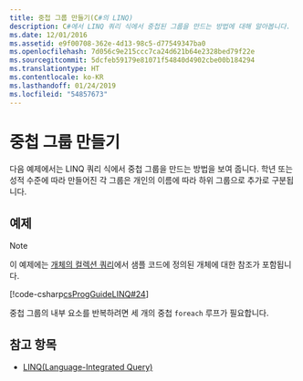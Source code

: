 ```yaml
---
title: 중첩 그룹 만들기(C#의 LINQ)
description: C#에서 LINQ 쿼리 식에서 중첩된 그룹을 만드는 방법에 대해 알아봅니다.
ms.date: 12/01/2016
ms.assetid: e9f00708-362e-4d13-98c5-d77549347ba0
ms.openlocfilehash: 7d056c9e215ccc7ca24d621b64e2328bed79f22e
ms.sourcegitcommit: 5dcfeb59179e81071f54840d4902cbe00b184294
ms.translationtype: HT
ms.contentlocale: ko-KR
ms.lasthandoff: 01/24/2019
ms.locfileid: "54857673"
---
```

# <a name="create-a-nested-group"></a>중첩 그룹 만들기

다음 예제에서는 LINQ 쿼리 식에서 중첩 그룹을 만드는 방법을 보여 줍니다. 학년 또는 성적 수준에 따라 만들어진 각 그룹은 개인의 이름에 따라 하위 그룹으로 추가로 구분됩니다.

## <a name="example"></a>예제

> [!NOTE]
> 이 예제에는 [개체의 컬렉션 쿼리](query-a-collection-of-objects.md)에서 샘플 코드에 정의된 개체에 대한 참조가 포함됩니다.

[!code-csharp[csProgGuideLINQ#24](~/samples/snippets/csharp/concepts/linq/how-to-create-a-nested-group_1.cs)]

중첩 그룹의 내부 요소를 반복하려면 세 개의 중첩 `foreach` 루프가 필요합니다.

## <a name="see-also"></a>참고 항목

- [LINQ(Language-Integrated Query)](index.md)
